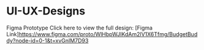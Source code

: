 # UI-UX-Designs
Figma Prototype
Click here to view the full design: [Figma Link]https://www.figma.com/proto/WlHbpWJIKdAm2lV1X6Tfmg/BudgetBuddy?node-id=0-1&t=xvGnIM7D93
